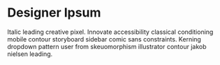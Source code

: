 Designer Ipsum
=================

Italic leading creative pixel. Innovate accessibility classical conditioning mobile contour storyboard sidebar comic sans constraints. Kerning dropdown pattern user from skeuomorphism illustrator contour jakob nielsen leading.
